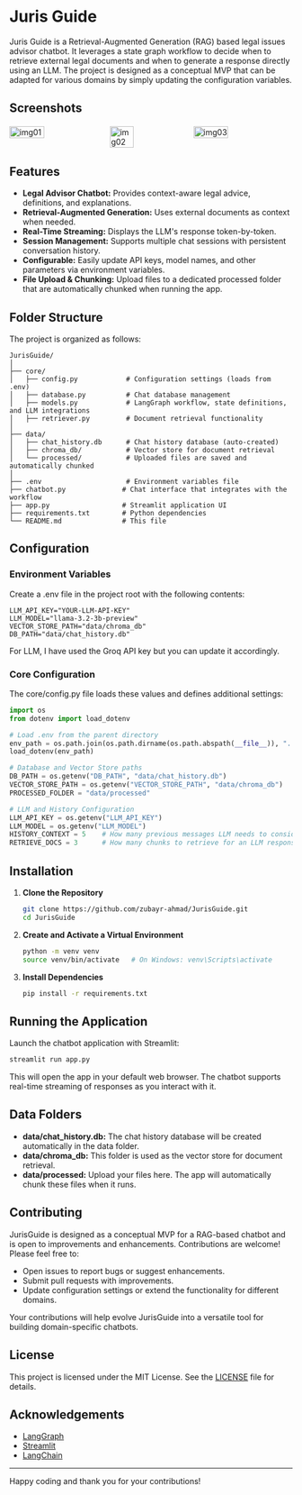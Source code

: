 # Juris Guide

Juris Guide is a Retrieval-Augmented Generation (RAG) based legal issues advisor chatbot. It leverages a state graph workflow to decide when to retrieve external legal documents and when to generate a response directly using an LLM. The project is designed as a conceptual MVP that can be adapted for various domains by simply updating the configuration variables.

## Screenshots

<div style="display: flex; justify-content: space-between; margin: 20px 0;"> 
   <img width="35%" alt="img01" src="https://github.com/user-attachments/assets/9dcdcc82-a43e-47f9-86e0-25f279c569b3" /> 
   <img width="29%" alt="img02" src="https://github.com/user-attachments/assets/8684ca8c-144b-4a37-976a-9a8796b3de1b" />
   <img width="35%" alt="img03" src="https://github.com/user-attachments/assets/93fb242a-387e-4578-b980-772f681a7517" /> 
</div>

## Features

- **Legal Advisor Chatbot:** Provides context-aware legal advice, definitions, and explanations.
- **Retrieval-Augmented Generation:** Uses external documents as context when needed.
- **Real-Time Streaming:** Displays the LLM's response token-by-token.
- **Session Management:** Supports multiple chat sessions with persistent conversation history.
- **Configurable:** Easily update API keys, model names, and other parameters via environment variables.
- **File Upload & Chunking:** Upload files to a dedicated processed folder that are automatically chunked when running the app.

## Folder Structure

The project is organized as follows:

```
JurisGuide/
│
├── core/                    
│   ├── config.py            # Configuration settings (loads from .env)
│   ├── database.py          # Chat database management
│   ├── models.py            # LangGraph workflow, state definitions, and LLM integrations
│   ├── retriever.py         # Document retrieval functionality
│
├── data/                    
│   ├── chat_history.db      # Chat history database (auto-created)
│   ├── chroma_db/           # Vector store for document retrieval
│   └── processed/           # Uploaded files are saved and automatically chunked
│
├── .env                     # Environment variables file
├── chatbot.py              # Chat interface that integrates with the workflow
├── app.py                  # Streamlit application UI
├── requirements.txt        # Python dependencies
└── README.md               # This file
```

## Configuration

### Environment Variables

Create a .env file in the project root with the following contents:

```env
LLM_API_KEY="YOUR-LLM-API-KEY"
LLM_MODEL="llama-3.2-3b-preview"
VECTOR_STORE_PATH="data/chroma_db"
DB_PATH="data/chat_history.db"
```

For LLM, I have used the Groq API key but you can update it accordingly.

### Core Configuration

The core/config.py file loads these values and defines additional settings:

```python
import os
from dotenv import load_dotenv

# Load .env from the parent directory
env_path = os.path.join(os.path.dirname(os.path.abspath(__file__)), "..", ".env")
load_dotenv(env_path)

# Database and Vector Store paths
DB_PATH = os.getenv("DB_PATH", "data/chat_history.db")
VECTOR_STORE_PATH = os.getenv("VECTOR_STORE_PATH", "data/chroma_db")
PROCESSED_FOLDER = "data/processed"

# LLM and History Configuration
LLM_API_KEY = os.getenv("LLM_API_KEY")
LLM_MODEL = os.getenv("LLM_MODEL")
HISTORY_CONTEXT = 5    # How many previous messages LLM needs to consider during conversation
RETRIEVE_DOCS = 3      # How many chunks to retrieve for an LLM response
```

## Installation

1. **Clone the Repository**

   ```bash
   git clone https://github.com/zubayr-ahmad/JurisGuide.git
   cd JurisGuide
   ```

2. **Create and Activate a Virtual Environment**

   ```bash
   python -m venv venv
   source venv/bin/activate   # On Windows: venv\Scripts\activate
   ```

3. **Install Dependencies**

   ```bash
   pip install -r requirements.txt
   ```

## Running the Application

Launch the chatbot application with Streamlit:

```bash
streamlit run app.py
```

This will open the app in your default web browser. The chatbot supports real-time streaming of responses as you interact with it.

## Data Folders

- **data/chat_history.db:** The chat history database will be created automatically in the data folder.
- **data/chroma_db:** This folder is used as the vector store for document retrieval.
- **data/processed:** Upload your files here. The app will automatically chunk these files when it runs.

## Contributing

JurisGuide is designed as a conceptual MVP for a RAG-based chatbot and is open to improvements and enhancements. Contributions are welcome! Please feel free to:

- Open issues to report bugs or suggest enhancements.
- Submit pull requests with improvements.
- Update configuration settings or extend the functionality for different domains.

Your contributions will help evolve JurisGuide into a versatile tool for building domain-specific chatbots.

## License

This project is licensed under the MIT License. See the [LICENSE](LICENSE) file for details.

## Acknowledgements

- [LangGraph](https://github.com/langgraph/langgraph)
- [Streamlit](https://www.streamlit.io/)
- [LangChain](https://github.com/hwchase17/langchain)

---

Happy coding and thank you for your contributions!
